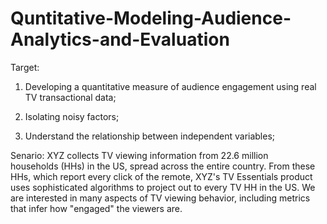 # Quntitative-Modeling-Audience-Analytics-and-Evaluation

Target: 

1. Developing a quantitative measure of audience engagement using real TV transactional data;
        
2. Isolating noisy factors;
        
3. Understand the relationship between independent variables;


Senario: XYZ collects TV viewing information from 22.6 million households (HHs) in the US, spread across the entire country. From these HHs, which report every click of the remote, XYZ's TV Essentials product uses sophisticated algorithms to project out to every TV HH in the US. We are interested in many aspects of TV viewing behavior, including metrics that infer how "engaged" the viewers are.

